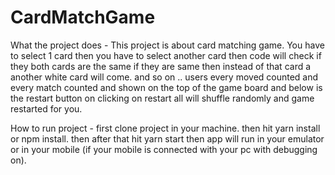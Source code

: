# CardMatchGame

What the project does -
This project is about card matching game. You have to select 1 card then you have to select another card then code will check if they both cards are the same if they are same
then instead of that card a another white card will come. and so on .. users every moved counted and every match counted and shown on the top of the game board and below is the
restart button on clicking on restart all will shuffle randomly and game restarted for you. 

How to run project -
first clone project in your machine. then hit yarn install or npm install. then after that hit yarn start then app will run in your emulator or in your mobile (if your mobile
is connected with your pc with debugging on).

